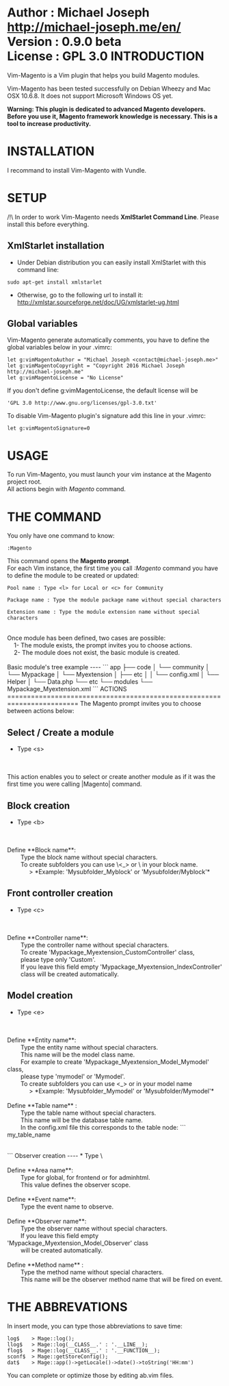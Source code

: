 Author : Michael Joseph <http://michael-joseph.me/en/><br>
Version : 0.9.0 beta<br>
License : GPL 3.0
INTRODUCTION
========================================================================
Vim-Magento is a Vim plugin that helps you build Magento modules.<br>

Vim-Magento has been tested successfully on Debian Wheezy and Mac OSX 10.6.8. It does not support Microsoft Windows OS yet.<br>

**Warning: This plugin is dedicated to advanced Magento developers. Before you use it, Magento framework knowledge is necessary. This is a tool to increase productivity.**

INSTALLATION
========================================================================
I recommand to install Vim-Magento with Vundle.

SETUP
========================================================================
/!\ In order to work Vim-Magento needs **XmlStarlet Command Line**.
Please install this before everything.<br>

XmlStarlet installation
--------
- Under Debian distribution you can easily install XmlStarlet with this command line:
```
sudo apt-get install xmlstarlet
```
- Otherwise, go to the following url to install it: http://xmlstar.sourceforge.net/doc/UG/xmlstarlet-ug.html<br>

Global variables
--------
Vim-Magento generate automatically comments, you have to define the global variables below in your .vimrc:
```
let g:vimMagentoAuthor = "Michael Joseph <contact@michael-joseph.me>"
let g:vimMagentoCopyright = "Copyright 2016 Michael Joseph http://michael-joseph.me"
let g:vimMagentoLicense = "No License"
```
If you don't define g:vimMagentoLicense, the default license will be 
```
'GPL 3.0 http://www.gnu.org/licenses/gpl-3.0.txt'
```
To disable Vim-Magento plugin's signature add this line in your .vimrc:
```
let g:vimMagentoSignature=0
```
USAGE
=============
To run Vim-Magento, you must launch your vim instance at the Magento project root.<br>
All actions begin with *Magento* command.

THE COMMAND
========================================================================
You only have one command to know:
```
:Magento
```
This command opens the **Magento prompt**.<br>
For each Vim instance, the first time you call *:Magento* command
you have to define the module to be created or updated:
```
Pool name : Type <l> for Local or <c> for Community
```
```
Package name : Type the module package name without special characters
```
```
Extension name : Type the module extension name without special characters
```
<br>
Once module has been defined, two cases are possible:
  <br>&nbsp;&nbsp;&nbsp;&nbsp;1- The module exists, the prompt invites you to choose actions.
  <br>&nbsp;&nbsp;&nbsp;&nbsp;2- The module does not exist, the basic module is created.
<br>
<br>
Basic module's tree example
----
```
app
├── code
│   └── community
│       └── Mypackage
│           └── Myextension
│               ├── etc
│               │   └── config.xml
│               └── Helper
│                   └── Data.php
└── etc
    └── modules
        └── Mypackage_Myextension.xml
```
ACTIONS
========================================================================
The Magento prompt invites you to choose between actions below:

Select / Create a module
--------
* Type \<s>
<br>
<br>
This action enables you to select or create another module
as if it was the first time you were calling |Magento| command.

Block creation 
--------------
* Type \<b>
<br>
<br>
Define **Block name**:
<br>
&nbsp;&nbsp;&nbsp;&nbsp;&nbsp;&nbsp;&nbsp;&nbsp;Type the block name without special characters.
<br>
&nbsp;&nbsp;&nbsp;&nbsp;&nbsp;&nbsp;&nbsp;&nbsp;To create subfolders you can use \<_> or \</> in your block name.
<br>
&nbsp;&nbsp;&nbsp;&nbsp;&nbsp;&nbsp;&nbsp;&nbsp;&nbsp;&nbsp;&nbsp;&nbsp; > *Example: 'Mysubfolder_Myblock' or 'Mysubfolder/Myblock'*

Front controller creation
--------------
* Type \<c>
<br>
<br>
Define **Controller name**:
<br>
&nbsp;&nbsp;&nbsp;&nbsp;&nbsp;&nbsp;&nbsp;&nbsp;Type the controller name without special characters.
<br>
&nbsp;&nbsp;&nbsp;&nbsp;&nbsp;&nbsp;&nbsp;&nbsp;To create 'Mypackage_Myextension_CustomController' class, 
<br>
&nbsp;&nbsp;&nbsp;&nbsp;&nbsp;&nbsp;&nbsp;&nbsp;please type only 'Custom'.
<br>
&nbsp;&nbsp;&nbsp;&nbsp;&nbsp;&nbsp;&nbsp;&nbsp;If you leave this field empty 'Mypackage_Myextension_IndexController'
<br>
&nbsp;&nbsp;&nbsp;&nbsp;&nbsp;&nbsp;&nbsp;&nbsp;class will be created automatically.

Model creation
------------
* Type \<e>
<br>
<br>
Define **Entity name**:
<br>
&nbsp;&nbsp;&nbsp;&nbsp;&nbsp;&nbsp;&nbsp;&nbsp;Type the entity name without special characters.
<br>
&nbsp;&nbsp;&nbsp;&nbsp;&nbsp;&nbsp;&nbsp;&nbsp;This name will be the model class name.
<br>
&nbsp;&nbsp;&nbsp;&nbsp;&nbsp;&nbsp;&nbsp;&nbsp;For example to create 'Mypackage_Myextension_Model_Mymodel' class,
<br>
&nbsp;&nbsp;&nbsp;&nbsp;&nbsp;&nbsp;&nbsp;&nbsp;please type 'mymodel' or 'Mymodel'.
<br>
&nbsp;&nbsp;&nbsp;&nbsp;&nbsp;&nbsp;&nbsp;&nbsp;To create subfolders you can use <_> or </> in your model name
<br>
&nbsp;&nbsp;&nbsp;&nbsp;&nbsp;&nbsp;&nbsp;&nbsp;&nbsp;&nbsp;&nbsp;&nbsp; > *Example: 'Mysubfolder_Mymodel' or 'Mysubfolder/Mymodel'*
<br>
<br>
Define **Table name** : 
<br>
&nbsp;&nbsp;&nbsp;&nbsp;&nbsp;&nbsp;&nbsp;&nbsp;Type the table name without special characters.
<br>
&nbsp;&nbsp;&nbsp;&nbsp;&nbsp;&nbsp;&nbsp;&nbsp;This name will be the database table name.
<br>
&nbsp;&nbsp;&nbsp;&nbsp;&nbsp;&nbsp;&nbsp;&nbsp;In the config.xml file this corresponds to the table node:
```
<entities>
    <mymodel>
         <table>my_table_name</table>
    </mymodel>
</entities>
```
Observer creation 
----
* Type \<o>
<br>
<br>
Define **Area name**: 
<br>
&nbsp;&nbsp;&nbsp;&nbsp;&nbsp;&nbsp;&nbsp;&nbsp;Type <g> for global, <f> for frontend or <a> for adminhtml.
<br>
&nbsp;&nbsp;&nbsp;&nbsp;&nbsp;&nbsp;&nbsp;&nbsp;This value defines the observer scope.
<br>
<br>
Define **Event name**: 
<br>
&nbsp;&nbsp;&nbsp;&nbsp;&nbsp;&nbsp;&nbsp;&nbsp;Type the event name to observe.
<br>
<br>
Define **Observer name**: 
<br>
&nbsp;&nbsp;&nbsp;&nbsp;&nbsp;&nbsp;&nbsp;&nbsp;Type the observer name without special characters.
<br>
&nbsp;&nbsp;&nbsp;&nbsp;&nbsp;&nbsp;&nbsp;&nbsp;If you leave this field empty 'Mypackage_Myextension_Model_Observer' class
<br>
&nbsp;&nbsp;&nbsp;&nbsp;&nbsp;&nbsp;&nbsp;&nbsp;will be created automatically.
<br>
<br>
Define **Method name** :
<br>
&nbsp;&nbsp;&nbsp;&nbsp;&nbsp;&nbsp;&nbsp;&nbsp;Type the method name without special characters.
<br>
&nbsp;&nbsp;&nbsp;&nbsp;&nbsp;&nbsp;&nbsp;&nbsp;This name will be the observer method name that will be fired on event.

THE ABBREVATIONS
===========
In insert mode, you can type those abbreviations to save time:
```
log$    > Mage::log();
llog$   > Mage::log(__CLASS__.' : '.__LINE__);
flog$   > Mage::log(__CLASS__.' : '.__FUNCTION__);
sconf$  > Mage::getStoreConfig();
dat$    > Mage::app()->getLocale()->date()->toString('HH:mm')
```
You can complete or optimize those by editing ab.vim files.

